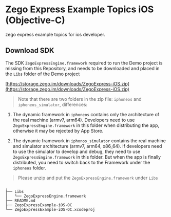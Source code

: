 # Zego Express Example Topics iOS (Objective-C)

zego express example topics for ios developer.

## Download SDK

The SDK `ZegoExpressEngine.framework` required to run the Demo project is missing from this Repository, and needs to be downloaded and placed in the `Libs` folder of the Demo project

[https://storage.zego.im/downloads/ZegoExpress-iOS.zip](https://storage.zego.im/downloads/ZegoExpress-iOS.zip)

> Note that there are two folders in the zip file: `iphoneos` and `iphoneos_simulator`, differences:

1. The dynamic framework in `iphoneos` contains only the architecture of the real machine (armv7, arm64). Developers need to use `ZegoExpressEngine.framework` in this folder when distributing the app, otherwise it may be rejected by App Store.

2. The dynamic framework in `iphonos_simulator` contains the real machine and simulator architecture (armv7, arm64, x86_64). If developers need to use the simulator to develop and debug, they need to use `ZegoExpressEngine.framework` in this folder. But when the app is finally distributed, you need to switch back to the Framework under the `iphoneos` folder.

> Please unzip and put the `ZegoExpressEngine.framework` under `Libs`

```tree
.
├── Libs
│   └── ZegoExpressEngine.framework
├── README.md
├── ZegoExpressExample-iOS-OC
└── ZegoExpressExample-iOS-OC.xcodeproj
```
